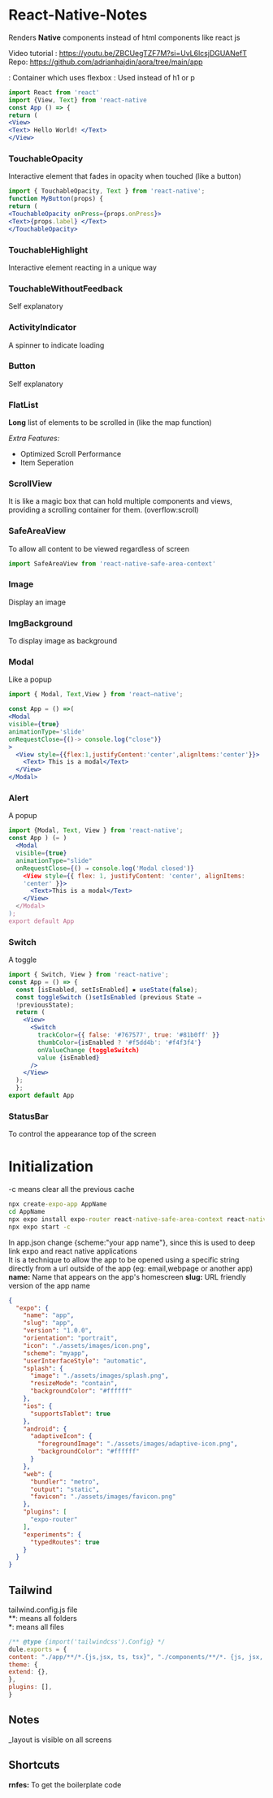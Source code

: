 # React-Native-Notes
Renders **Native** components instead of html components like react js <br>

Video tutorial : https://youtu.be/ZBCUegTZF7M?si=UvL6lcsjDGUANefT <br>
Repo: https://github.com/adrianhajdin/aora/tree/main/app <br>

**<View>**: Container which uses flexbox
**<Text>**: Used instead of h1 or p 
```jsx
import React from 'react'
import {View, Text} from 'react-native
const App () => {
return (
<View>
<Text> Hello World! </Text>
</View>
```

### TouchableOpacity
Interactive element that fades in opacity when touched (like a button)

```jsx
import { TouchableOpacity, Text } from 'react-native';
function MyButton(props) {
return (
<TouchableOpacity onPress={props.onPress}>
<Text>{props.label} </Text>
</TouchableOpacity>
```

### TouchableHighlight
Interactive element reacting in a unique way

### TouchableWithoutFeedback
Self explanatory

### ActivityIndicator
A spinner to indicate loading

### Button
Self explanatory

### FlatList
**Long** list of elements to be scrolled in (like the map function)

_Extra Features:_ 
- Optimized Scroll Performance
- Item Seperation

### ScrollView
It is like a magic box that can hold multiple components and views, providing a scrolling container for them. (overflow:scroll)


### SafeAreaView
To allow all content to be viewed regardless of screen
```jsx
import SafeAreaView from 'react-native-safe-area-context'
```
### Image
Display an image

### ImgBackground
To display image as background

### Modal
Like a popup

```jsx
import { Modal, Text,View } from 'react—native';

const App = () =>(
<Modal
visible={true}
animationType='slide'
onRequestClose={()-> console.log("close")}
>
  <View style={{flex:1,justifyContent:'center',alignltems:'center'}}>
    <Text> This is a modal</Text>
  </View>
</Modal>
```

### Alert
A popup

```jsx
import {Modal, Text, View } from 'react-native';
const App ) (= )
  <Modal
  visible={true}
  animationType="slide"
  onRequestClose={() ⇒ console.log('Modal closed')}
    <View style={{ flex: 1, justifyContent: 'center', alignItems:
    'center' }}>
      <Text>This is a modal</Text>
    </View>
  </Modal>
);
export default App
```
### Switch
A toggle

```jsx
import { Switch, View } from 'react-native';
const App = () => {
  const [isEnabled, setIsEnabled] ▪ useState(false);
  const toggleSwitch ()setIsEnabled (previous State ⇒
  !previousState);
  return (
    <View>
      <Switch
        trackColor={{ false: '#767577', true: '#81b0ff' }}
        thumbColor={isEnabled ? '#f5dd4b': '#f4f3f4'}
        onValueChange (toggleSwitch)
        value {isEnabled}
      />
    </View>
  );
  };
export default App
```

### StatusBar
To control the appearance top of the screen

# Initialization

-c means clear all the previous cache
```cmd
npx create-expo-app AppName
cd AppName
npx expo install expo-router react-native-safe-area-context react-native-screens expo-linking expo-constants expo-status-bar
npx expo start -c
```

In app.json change {scheme:"your app name"}, since this is used to deep link expo and react native applications <br>
It is a technique to allow the app to be opened using a specific string directly from a url outside of the app (eg: email,webpage or another app)
**name:** Name that appears on the app's homescreen
**slug:** URL friendly version of the app name
```json
{
  "expo": {
    "name": "app",
    "slug": "app",
    "version": "1.0.0",
    "orientation": "portrait",
    "icon": "./assets/images/icon.png",
    "scheme": "myapp",
    "userInterfaceStyle": "automatic",
    "splash": {
      "image": "./assets/images/splash.png",
      "resizeMode": "contain",
      "backgroundColor": "#ffffff"
    },
    "ios": {
      "supportsTablet": true
    },
    "android": {
      "adaptiveIcon": {
        "foregroundImage": "./assets/images/adaptive-icon.png",
        "backgroundColor": "#ffffff"
      }
    },
    "web": {
      "bundler": "metro",
      "output": "static",
      "favicon": "./assets/images/favicon.png"
    },
    "plugins": [
      "expo-router"
    ],
    "experiments": {
      "typedRoutes": true
    }
  }
}
```
## Tailwind
tailwind.config.js file <br>
**: means all folders <br>
*: means all files
```js
/** @type {import('tailwindcss').Config} */
dule.exports = {
content: "./app/**/*.{js,jsx, ts, tsx}", "./components/**/*. {js, jsx, ts, tsx}"],
theme: {
extend: {},
},
plugins: [],
}
```

## Notes
_layout is visible on all screens

## Shortcuts

**rnfes:** To get the boilerplate code
